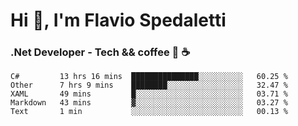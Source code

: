 # Hi 👋, I'm Flavio Spedaletti
### .Net Developer - Tech && coffee 🤖 ☕

<!--START_SECTION:waka-->
```text
C#         13 hrs 16 mins  ███████████████░░░░░░░░░░   60.25 % 
Other      7 hrs 9 mins    ████████░░░░░░░░░░░░░░░░░   32.47 % 
XAML       49 mins         █░░░░░░░░░░░░░░░░░░░░░░░░   03.71 % 
Markdown   43 mins         ▓░░░░░░░░░░░░░░░░░░░░░░░░   03.27 % 
Text       1 min           ░░░░░░░░░░░░░░░░░░░░░░░░░   00.13 % 
```
<!--END_SECTION:waka-->

<!--
[![Top Langs](https://github-readme-stats.vercel.app/api/top-langs/?username=flaviospedaletti&layout=compact&theme=radical)](https://github.com/anuraghazra/github-readme-stats)
-->

<!--
**FlavioSpedaletti/FlavioSpedaletti** is a ✨ _special_ ✨ repository because its `README.md` (this file) appears on your GitHub profile.

Here are some ideas to get you started:

- 🔭 I’m currently working on ...
- 🌱 I’m currently learning ...
- 👯 I’m looking to collaborate on ...
- 🤔 I’m looking for help with ...
- 💬 Ask me about ...
- 📫 How to reach me: ...
- 😄 Pronouns: ...
- ⚡ Fun fact: ...
-->
